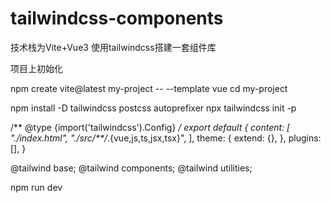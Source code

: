 # tailwindcss-components
技术栈为Vite+Vue3
使用tailwindcss搭建一套组件库

项目上初始化

npm create vite@latest my-project -- --template vue
cd my-project

npm install -D tailwindcss postcss autoprefixer
npx tailwindcss init -p

/** @type {import('tailwindcss').Config} */
export default {
  content: [
    "./index.html",
    "./src/**/*.{vue,js,ts,jsx,tsx}",
  ],
  theme: {
    extend: {},
  },
  plugins: [],
}

@tailwind base;
@tailwind components;
@tailwind utilities;

npm run dev
